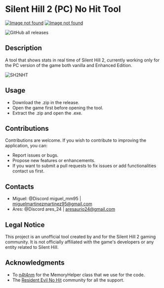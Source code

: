 # Silent Hill 2 (PC) No Hit Tool
[![Image not found](https://img.shields.io/badge/Download%20the%20latest%20version%20here-limegreen?style=for-the-badge)](https://github.com/miguelmm95/Silent-Hill-2-NHT-minimalist/releases/tag/Tools)
[![Image not found](https://img.shields.io/badge/YouTube%20tutorial%20-red?style=for-the-badge)](https://www.youtube.com/watch?v=R9KA_o_vwvs)

![GitHub all releases](https://img.shields.io/github/downloads/miguelmm95/Silent-Hill-2-NHT-minimalist/total?style=for-the-badge&color=blue)
## **Description**

A tool that shows stats in real time of Silent Hill 2, currently working only for the PC version of the game both vanilla and Enhanced Edition.

![SH2NHT](https://github.com/miguelmm95/Silent-Hill-2-NHT-minimalist/assets/79021700/59ff1674-0f26-4f49-9db2-45471df4f2f6)

## **Usage**

- Download the .zip in the release.
- Open the game first before opening the tool.
- Extract the .zip and open the .exe.

## **Contributions**

Contributions are welcome. If you wish to contribute to improving the application, you can:

- Report issues or bugs.
- Propose new features or enhancements.
- If you want to submit a pull requests to fix issues or add functionalities contact us first.

## **Contacts**

- Miguel: @Discord miguel_mm95 | miguelmartinezmartinez95@gmail.com
- Ares: @Discord ares_24 | aresaurio24@gmail.com

## **Legal Notice**

This project is an unofficial tool created by and for the Silent Hill 2 gaming community. It is not officially affiliated with the game's developers or any entity related to Silent Hill.

## **Acknowledgments**

- To [n4t4nm](https://n4t4nm.github.io) for the MemoryHelper class that we use for the code.
- The [Resident Evil No Hit](https://discord.gg/hJHeYtHKsQ) community for all the support.
